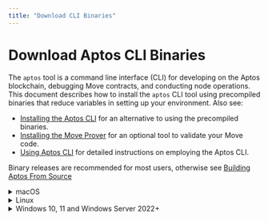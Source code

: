 ```yaml
---
title: "Download CLI Binaries"
---
```


# Download Aptos CLI Binaries

The `aptos` tool is a command line interface (CLI) for developing on the Aptos blockchain, debugging Move contracts, and conducting node operations. This document describes how to install the `aptos` CLI tool using precompiled binaries that reduce variables in setting up your environment. Also see:

- [Installing the Aptos CLI](./index.md) for an alternative to using the precompiled binaries.
- [Installing the Move Prover](./install-move-prover.md) for an optional tool to validate your Move code.
- [Using Aptos CLI](../use-cli/use-aptos-cli.md) for detailed instructions on employing the Aptos CLI.

Binary releases are recommended for most users, otherwise see [Building Aptos From Source](../../../guides/building-from-source.md)

<details>
<summary>macOS</summary>

## macOS

:::tip
These instructions have been tested on macOS Monterey (12.6)
:::

1. Go to the [Aptos CLI Release](https://github.com/aptos-labs/aptos-core/releases?q=cli&expanded=true) list.
1. Click the **Assets** expandable menu for the latest release.
1. You will see the zip files with the filename of the format: `aptos-cli-<version>-<platform>`. These are the platform-specific pre-compiled binaries of the CLI. Download the zip file for your platform, dismissing any warnings.
1. Unzip the downloaded file. This will extract the `aptos` CLI binary file into your default downloads folder. For example, on macOS it is the `~/Downloads` folder.
1. Move this extracted `aptos` binary file into your preferred local folder. For example, place it in the `~/bin/aptos` folder on macOS to make it accessible from the command line.

   :::tip Upgrading? Remember to look in the default download folder
   When you update the CLI binary with the latest version, note that the newer version binary will be downloaded to your default Downloads folder. Remember to move this newer version binary from the Downloads folder to the `~/bin/aptos` folder to update and overwrite the older version.
   :::

1. Make the `~/bin/aptos` directory executable by running this command: `chmod +x ~/bin/aptos`
1. Follow the simple steps recommended by the Apple support in [Open a Mac app from an unidentified developer](https://support.apple.com/guide/mac-help/open-a-mac-app-from-an-unidentified-developer-mh40616/mac) to remove the "unknown developer" blocker.
1. Type `~/bin/aptos help` to read help instructions.
1. Add `~/bin` to your path in your `.bashrc` or `.zshrc` file for future use.
1. Run `aptos help` to see the list of commands.

Note: If you encounter an error message like the following. You will need to manually install `openssl3`.
```
dyld[81095]: Library not loaded: /usr/local/opt/openssl@3/lib/libssl.3.dylib
  Referenced from: <56FDDCBF-43F4-381E-9ECA-ACEBC556EAB7> /Users/jinhou/.local/bin/aptos
  Reason: tried: '/usr/local/opt/openssl@3/lib/libssl.3.dylib' (no such file), '/System/Volumes/Preboot/Cryptexes/OS/usr/local/opt/openssl@3/lib/libssl.3.dylib' (no such file), '/usr/local/opt/openssl@3/lib/libssl.3.dylib' (no such file), '/usr/local/lib/libssl.3.dylib' (no such file), '/usr/lib/libssl.3.dylib' (no such file, not in dyld cache)
[1]    81095 abort      aptos
```

Install `openssl3` with the following command:
1. Download latest version from https://www.openssl.org/source/
2. Unzip the downloaded file
3. `cd` into the unzipped folder e.g. `cd openssl-3.1.2`
4. Run `./config --prefix /usr/local darwin64-x86_64-cc` configure openssl3
5. Run `make` to build openssl3
6. Run `sudo make install` to install openssl3. Notice that `sudo` is required to install openssl3 to `/usr/local` folder.
7. Run `openssl version` to verify the installation. You should see something similar to the following output:
```
OpenSSL 3.1.2 1 Aug 2023
```

</details>

<details>
<summary>Linux</summary>

## Linux

:::tip
These instructions have been tested on Ubuntu 20.04.
:::

1. Go to the [Aptos CLI release page](https://github.com/aptos-labs/aptos-core/releases?q=cli&expanded=true).
1. Click the **Assets** expandable menu for the latest release.
1. You will see the zip files with the filename of the format: `aptos-cli-<version>-<platform>`. These are the platform-specific pre-compiled binaries of the CLI. Download the zip file for your platform, dismissing any warnings.
1. Unzip the downloaded file. This will extract the `aptos` CLI binary file into your default downloads folder.
1. Move this extracted `aptos` binary file into your preferred local folder.

   :::tip
   Upgrading? Remember to look in the default download folder
   When you update the CLI binary with the latest version, note that the newer version binary will be downloaded to your default Downloads folder. Remember to move this newer version binary from the Downloads folder to `~/bin/aptos` folder (overwriting the older version).
   :::

1. Make this `~/bin/aptos` an executable by running this command:
   - `chmod +x ~/bin/aptos`.
1. Type `~/bin/aptos help` to read help instructions.
1. Add `~/bin` to your path in your `.bashrc` or `.zshrc` file for future use.

</details>

<details>
<summary>Windows 10, 11 and Windows Server 2022+</summary>

## Windows 10, 11 and Windows Server 2022+

:::tip
These instructions have been tested on Windows 11 and Windows Server 2022. Windows support is new and some features may be not complete. Open [GitHub issues](https://github.com/aptos-labs/aptos-core/issues) for bugs.
:::

1. Go to the [Aptos CLI release page](https://github.com/aptos-labs/aptos-core/releases?q=cli&expanded=true).
1. Click the **Assets** expandable menu for the latest release.
1. You will see the zip files with the filename of the format: `aptos-cli-<version>-<platform>`. These are the platform-specific pre-compiled binaries of the CLI. Download the zip file for your platform, dismissing any warnings.
1. Unzip the downloaded file. This will extract the `aptos` CLI binary file into your default downloads folder. For example, on Windows it is the `\Users\user\Downloads` folder.
1. Move this extracted `aptos` binary file into your preferred local folder.
   :::tip Upgrading? Remember to look in the default download folder
   When you update the CLI binary with the latest version, note that the newer version binary will be downloaded to your default Downloads folder. Remember to move this newer version binary from the Downloads folder to your preferred location.
   :::
1. Open a powershell terminal via the windows start menu
1. In the powershell terminal, you can get help instructions by running the command with help. For example ` .\Downloads\aptos-cli-0.3.5-Windows-x86_64\aptos.exe help` to read help instructions.

</details>
